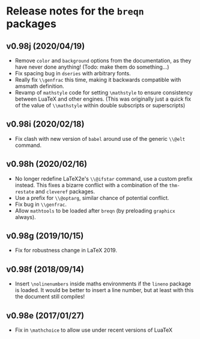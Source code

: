 # Release notes for the `breqn` packages


## v0.98j (2020/04/19)

  * Remove `color` and `background` options from the documentation, as they have never done anything!
    (Todo: make them do something...)
  * Fix spacing bug in `dseries` with arbitrary fonts.
  * Really fix `\\genfrac` this time, making it backwards compatible with amsmath definition.
  * Revamp of `mathstyle` code for setting `\mathstyle` to ensure consistency between
    LuaTeX and other engines.
    (This was originally just a quick fix of the value of `\\mathstyle` within double
    subscripts or superscripts)

## v0.98i (2020/02/18)

  * Fix clash with new version of `babel` around use of the generic `\\@elt` command.


## v0.98h (2020/02/16)

  * No longer redefine LaTeX2e's `\\@ifstar` command, use a custom prefix instead.
    This fixes a bizarre conflict with a combination of the `thm-restate` and `cleveref` packages.
  * Use a prefix for `\\@optarg`, similar chance of potential conflict.
  * Fix bug in `\\genfrac`.
  * Allow `mathtools` to be loaded after `breqn` (by preloading `graphicx` always).


## v0.98g (2019/10/15)

  * Fix for robustness change in LaTeX 2019.


## v0.98f (2018/09/14)

  * Insert `\nolinenumbers` inside maths environments if the `lineno` package is loaded.
    It would be better to insert a line number, but at least with this the document still compiles!


## v0.98e (2017/01/27)

  * Fix in `\mathchoice` to allow use under recent versions of LuaTeX
